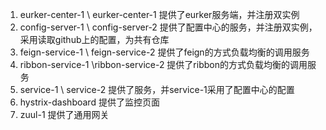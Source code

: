 1. eurker-center-1 \ eurker-center-1 提供了eurker服务端，并注册双实例
2. config-server-1 \ config-server-2 提供了配置中心的服务，并注册双实例，采用读取github上的配置，为共有仓库
3. feign-service-1 \ feign-service-2 提供了feign的方式负载均衡的调用服务
4. ribbon-service-1 \ribbon-service-2 提供了ribbon的方式负载均衡的调用服务
5. service-1 \ service-2 提供了服务，并service-1采用了配置中心的配置
6. hystrix-dashboard 提供了监控页面
7. zuul-1 提供了通用网关